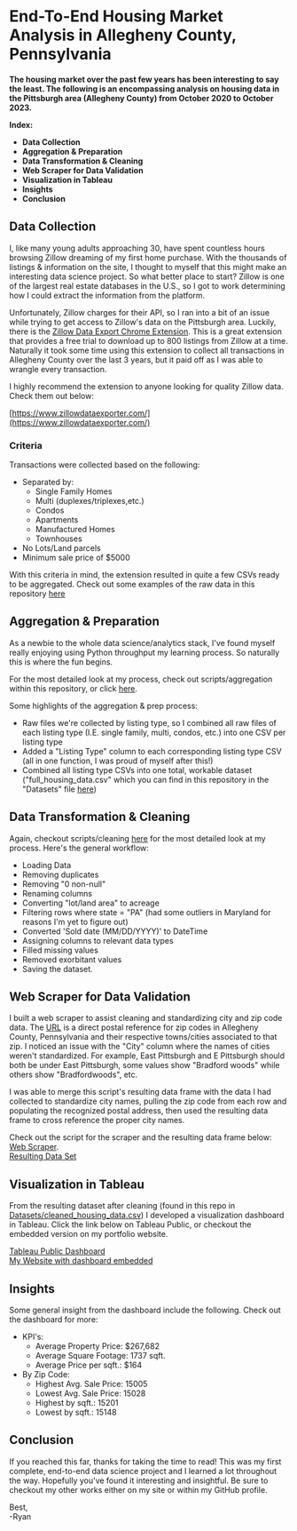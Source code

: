 <h1> 
End-To-End Housing Market Analysis in Allegheny County, Pennsylvania 
</h1>

<h4> 
The housing market over the past few years has been interesting to say the least. The following is an encompassing analysis on housing data in the Pittsburgh area (Allegheny County) from October 2020 to October 2023. 

Index: 
- Data Collection
- Aggregation & Preparation 
- Data Transformation & Cleaning 
- Web Scraper for Data Validation
- Visualization in Tableau
- Insights 
- Conclusion
</h4>

<h2>
Data Collection
</h2>
 
I, like many young adults approaching 30, have spent countless hours browsing Zillow dreaming of my first home purchase. With the thousands of listings & information on the site, I thought to myself that this might make an interesting data science project. So what better place to start? Zillow is one of the largest real estate databases in the U.S., so I got to work determining how I could extract the information from the platform. 

Unfortunately, Zillow charges for their API, so I ran into a bit of an issue while trying to get access to Zillow's data on the Pittsburgh area. Luckily, there is the [Zillow Data Export Chrome Extension](https://www.zillowdataexporter.com/). This is a great extension that provides a free trial to download up to 800 listings from Zillow at a time. Naturally it took some time using this extension to collect all transactions in Allegheny County over the last 3 years, but it paid off as I was able to wrangle every transaction. 

I highly recommend the extension to anyone looking for quality Zillow data. Check them out below:

[https://www.zillowdataexporter.com/](https://www.zillowdataexporter.com/)

<h3>
Criteria
</h3> 

Transactions were collected based on the following: 
- Separated by: 
    - Single Family Homes
    - Multi (duplexes/triplexes,etc.)
    - Condos
    - Apartments
    - Manufactured Homes
    - Townhouses 
- No Lots/Land parcels
- Minimum sale price of $5000

With this criteria in mind, the extension resulted in quite a few CSVs ready to be aggregated. Check out some examples of the raw data in this repository [here](https://github.com/ryanrmiller/Allegheny_County_Housing/tree/main/Datasets/raw)

<h2>
Aggregation & Preparation
</h2>

As a newbie to the whole data science/analytics stack, I've found myself really enjoying using Python throughput my learning process. So naturally this is where the fun begins. 

For the most detailed look at my process, check out scripts/aggregation within this repository, or click [here](https://github.com/ryanrmiller/Allegheny_County_Housing/blob/main/Scripts/aggregation.ipynb). 

Some highlights of the aggregation & prep process:

- Raw files we're collected by listing type, so I combined all raw files of each listing type (I.E. single family, multi, condos, etc.) into one CSV per listing type
- Added a "Listing Type" column to each corresponding listing type CSV (all in one function, I was proud of myself after this!)
- Combined all listing type CSVs into one total, workable dataset ("full_housing_data.csv" which you can find in this repository in the "Datasets" file [here](https://github.com/ryanrmiller/Allegheny_County_Housing/blob/main/Datasets/full_housing_data.csv))

<h2>
Data Transformation & Cleaning
</h2>

Again, checkout scripts/cleaning [here](https://github.com/ryanrmiller/Allegheny_County_Housing/blob/main/Scripts/cleaning.ipynb) for the most detailed look at my process. Here's the general workflow: 
- Loading Data
- Removing duplicates
- Removing "0 non-null"
- Renaming columns 
- Converting "lot/land area" to acreage
- Filtering rows where state = "PA" (had some outliers in Maryland for reasons I'm yet to figure out)
- Converted 'Sold date (MM/DD/YYYY)' to DateTime
- Assigning columns to relevant data types
- Filled missing values
- Removed exorbitant values
- Saving the dataset. 

<h2>
Web Scraper for Data Validation
</h2>

I built a web scraper to assist cleaning and standardizing city and zip code data. The [URL](https://www.zipdatamaps.com/en/us/zip-maps/pa/county/borders/allegheny-county-zip-code-map) is a direct postal reference for zip codes in Allegheny County, Pennsylvania and their respective towns/cities associated to that zip. I noticed an issue with the "City" column where the names of cities weren't standardized. For example, East Pittsburgh and E Pittsburgh should both be under East Pittsburgh, some values show "Bradford woods" while others show "Bradfordwoods", etc. 

I was able to merge this script's resulting data frame with the data I had collected to standardize city names, pulling the zip code from each row and populating the recognized postal address, then used the resulting data frame to cross reference the proper city names.

Check out the script for the scraper and the resulting data frame below: <br>
[Web Scraper](https://github.com/ryanrmiller/Allegheny_County_Housing/blob/main/Scripts/scraper.ipynb). <br>
[Resulting Data Set](https://github.com/ryanrmiller/Allegheny_County_Housing/blob/main/Datasets/zip_city_check.csv)
<h2>
Visualization in Tableau
</h2>

From the resulting dataset after cleaning (found in this repo in [Datasets/cleaned_housing_data.csv](https://github.com/ryanrmiller/Allegheny_County_Housing/blob/main/Datasets/cleaned_housing_data.csv)) I developed a visualization dashboard in Tableau. Click the link below on Tableau Public, or checkout the embedded version on my portfolio website.

[Tableau Public Dashboard](https://public.tableau.com/app/profile/ryan.miller5041/viz/HousingData_16995619245280/AlleghenyCountyHousingTransactionPricingData102020to102023) <br>
[My Website with dashboard embedded](......................)

<h2>
Insights
</h2>

Some general insight from the dashboard include the following. Check out the dashboard for more: 

- KPI's:
    - Average Property Price: $267,682
    - Average Square Footage: 1737 sqft. 
    - Average Price per sqft.: $164
- By Zip Code:
    - Highest Avg. Sale Price: 15005
    - Lowest Avg. Sale Price: 15028
    - Highest by sqft.: 15201
    - Lowest by sqft.: 15148

<h2>
Conclusion
</h2>

If you reached this far, thanks for taking the time to read! This was my first complete, end-to-end data science project and I learned a lot throughout the way. Hopefully you've found it interesting and insightful. Be sure to checkout my other works either on my site or within my GitHub profile. 

Best, <br>
-Ryan
